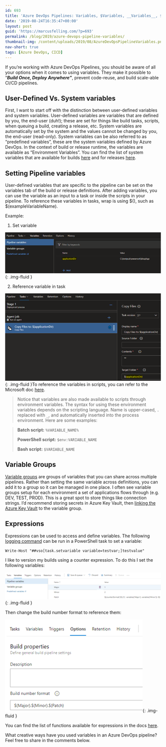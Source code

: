```yaml
---
id: 693
title: 'Azure DevOps Pipelines: Variables, $Variables, __Variables__, $env:Variables, $(Variables), %VARIABLES%'
date: '2019-08-24T16:35:47+00:00'
layout: post
guid: 'https://marcusfelling.com/?p=693'
permalink: /blog/2019/azure-devops-pipeline-variables/
thumbnail-img: /content/uploads/2019/08/AzureDevOpsPipelineVariables.png
nav-short: true
tags: [Azure DevOps, CICD]
---
```


If you’re working with Azure DevOps Pipelines, you should be aware of all your options when it comes to using variables. They make it possible to “***Build Once, Deploy Anywhere”***, prevent code-reuse, and build scale-able CI/CD pipelines.

## User-Defined Vs. System variables

First, I want to start off with the distinction between user-defined variables and system variables. User-defined variables are variables that are defined by you, the end-user (duh!); these are set for things like build tasks, scripts, when queuing a build, creating a release, etc. System variables are automatically set by the system and the values cannot be changed by you, the end-user (read-only). System variables can be also referred to as “predefined variables”, these are the system variables defined by Azure DevOps. In the context of build or release runtime, the variables are available as “Environment Variables”. You can find the list of system variables that are available for builds [here](https://docs.microsoft.com/en-us/azure/devops/pipelines/build/variables?view=azure-devops&tabs=designer) and for releases [here](https://docs.microsoft.com/en-us/azure/devops/pipelines/release/variables?view=azure-devops&tabs=batch#default-variables).

## Setting Pipeline variables

User-defined variables that are specific to the pipeline can be set on the variables tab of the build or release definitions. After adding variables, you can use the variable as an input to a task or inside the scripts in your pipeline. To reference these variables in tasks, wrap is using $(), such as $(exampleVariableName).

Example:  
1. Set variable

![](/content/uploads/2019/04/VariablesTabAzureDevOpsPipelines-1.png){: .img-fluid }

2. Reference variable in task

![](/content/uploads/2019/04/VariablesTabAzureDevOpsPipelines2.png){: .img-fluid }To reference the variables in scripts, you can refer to the Microsoft doc [here](https://docs.microsoft.com/en-us/azure/devops/pipelines/process/variables?view=azure-devops&tabs=designer%2Cbatch#set-variables-in-pipeline).

> Notice that variables are also made available to scripts through environment variables. The syntax for using these environment variables depends on the scripting language. Name is upper-cased, `.` replaced with `_`, and automatically inserted into the process environment. Here are some examples:

> **Batch script:** `%VARIABLE_NAME%`
> 
> **PowerShell script:** `$env:VARIABLE_NAME`
> 
> **Bash script:** `$VARIABLE_NAME`

## Variable Groups

[Variable groups](https://docs.microsoft.com/en-us/azure/devops/pipelines/library/variable-groups?view=azure-devops&tabs=yaml) are groups of variables that you can share across multiple pipelines. Rather than setting the same variable across definitions, you can add it to a group so it can be managed in one place. I often see variable groups setup for each environment a set of applications flows through (e.g. DEV, TEST, PROD). This is a great spot to store things like connection strings. I’d recommend storing secrets in Azure Key Vault, then [linking the Azure Key Vault](https://docs.microsoft.com/en-us/azure/devops/pipelines/library/variable-groups?view=azure-devops&tabs=yaml#link-secrets-from-an-azure-key-vault) to the variable group.

## Expressions

Expressions can be used to access and define variables. The following [logging command](https://github.com/microsoft/azure-pipelines-tasks/blob/master/docs/authoring/commands.md) can be run in a PowerShell task to set a variable:

```
Write-Host "##vso[task.setvariable variable=testvar;]testvalue"
```

I like to version my builds using a counter expression. To do this I set the following variables:

![](/content/uploads/2019/08/AzureDevOpsBuildCounter-1024x178.png){: .img-fluid }

Then change the build number format to reference them:

![](/content/uploads/2019/08/AzureDevOpsBuildCounterOptions.png){: .img-fluid }

You can find the list of functions available for expressions in the docs [here](https://docs.microsoft.com/en-us/azure/devops/pipelines/process/expressions?view=azure-devops#functions).

What creative ways have you used variables in an Azure DevOps pipeline? Feel free to share in the comments below.